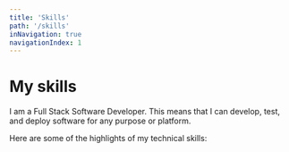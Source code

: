 ```yaml
---
title: 'Skills'
path: '/skills'
inNavigation: true
navigationIndex: 1
---
```


# My skills

I am a Full Stack Software Developer. This means that I can develop, test, and deploy software for any purpose or platform.

Here are some of the highlights of my technical skills:

<stack>
  <skill-progress skill="JavaScript" description="Including modern language features, ecosystem, and client-side and server-side development" level="excellent"></skill-progress>

<skill-progress skill="TypeScript" level="excellent" /></skill-progress>

<skill-progress skill="React" description="Including frameworks and libraries such as Gatsby, Next.js, Redux, styled-components, and many more" level="excellent" /></skill-progress>

<skill-progress skill="GraphQL" description="Including GraphQL query language, GraphQL API design, and Apollo's client-side and server-side libraries" level="excellent" /></skill-progress>

<skill-progress skill="General developer skills" description="Including Unix shell, Git, continuous integration, continuous delivery" level="excellent" /></skill-progress>

<skill-progress skill="Python" description="Including Django, FastAPI, Flask and Robot Framework" level="good" /></skill-progress>

<skill-progress skill="SQL databases" description="Including PostgreSQL, MySQL and SQLite" level="good" /></skill-progress>

<skill-progress skill="NoSQL databases" description="Including MongoDB, Redis, Cassandra and RethinkDB" level="good" /></skill-progress>

<skill-progress skill="Messaging systems" description="Including RabbitMQ and Nats" level="good" /></skill-progress>

<skill-progress skill="Docker" level="good" description="Including Docker Compose" /></skill-progress>

<skill-progress skill="React Native" level="good" /></skill-progress>

<skill-progress skill="Ruby" description="Including Ruby on Rails and Sinatra" level="good" /></skill-progress>

<skill-progress skill="Java" description="Including Spring" level="moderate" /></skill-progress>

<skill-progress skill="PHP" description="Including Laravel" level="moderate" /></skill-progress>
</stack>
